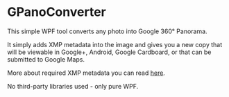 # GPanoConverter
This simple WPF tool converts any photo into Google 360° Panorama.

It simply adds XMP metadata into the image and gives you a new copy that will be viewable in Google+, Android, Google Cardboard, or that can be submitted to Google Maps.

More about required XMP metadata you can read [here](https://developers.google.com/photo-sphere/metadata/).

No third-party libraries used - only pure WPF.
